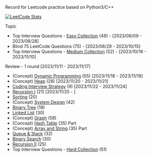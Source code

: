 Record for Leetcode practice based on Python3/C++

[![LeetCode Stats](https://leetcode.card.workers.dev/leoyao816?theme=nord&font=source_code_pro&extension=null)](https://leetcode.com/leoyao816)

Topic
- Top Interview Questions - [Easy Collection](https://leetcode.com/explore/featured/card/top-interview-questions-easy/) (48) - [2023/08/09 - 2023/08/28]
- Blind 75 LeetCode Questions (75) - [2023/08/29 - 2023/10/15]
- Top Interview Questions - [Medium Collection](https://leetcode.com/explore/interview/card/top-interview-questions-medium/) (52) - [2023/10/16 - 2023/11/10]

Review - 1 round [2023/11/11 - 2023/11/17]

- (Concept) [Dynamic Programming](https://leetcode.com/explore/featured/card/dynamic-programming/) (55) [2023/11/18 - 2023/11/19]
- (Concept) [Heap](https://leetcode.com/explore/featured/card/heap/) (28) [2023/11/20 - 2023/11/21]
- [Coding Interview Strategy](https://leetcode.com/explore/interview/card/coding-interview-strategy/) (9) [2023/11/22 - 2023/11/24]
- [Recursion I](https://leetcode.com/explore/featured/card/recursion-i/) (21) [2023/11/25 - ]
- [Sorting](https://leetcode.com/explore/learn/card/sorting/) (20)
- (Concept) [System Design](https://leetcode.com/explore/learn/card/system-design/) (42)
- [Binary Tree](https://leetcode.com/explore/learn/card/data-structure-tree/) (19)
- [Linked List](https://leetcode.com/explore/learn/card/linked-list/) (30)
- (Concept) [Graph](https://leetcode.com/explore/featured/card/graph/) (58)
- (Concept) [Hash Table](https://leetcode.com/explore/learn/card/hash-table/) (35) Part
- (Concept) [Array and String](https://leetcode.com/explore/learn/card/array-and-string/) (35) Part
- [Queue & Stack](https://leetcode.com/explore/learn/card/queue-stack/) (32)
- [Binary Search](https://leetcode.com/explore/learn/card/binary-search/) (30)
- [Recursion II](https://leetcode.com/explore/learn/card/recursion-ii/) (25)
- Top Interview Questions - [Hard Collection](https://leetcode.com/explore/interview/card/top-interview-questions-hard/) (51)
